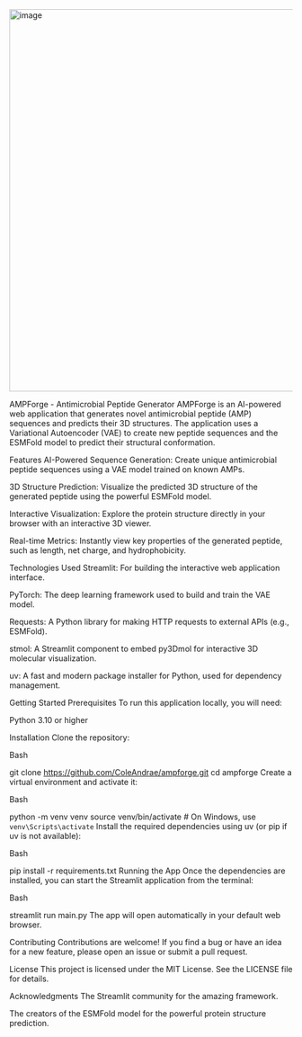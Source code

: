 <img width="1641" height="680" alt="image" src="https://github.com/user-attachments/assets/d90cac75-74de-4b37-9a01-9d93b2eb1c84" />

AMPForge - Antimicrobial Peptide Generator
AMPForge is an AI-powered web application that generates novel antimicrobial peptide (AMP) sequences and predicts their 3D structures. The application uses a Variational Autoencoder (VAE) to create new peptide sequences and the ESMFold model to predict their structural conformation.

Features
AI-Powered Sequence Generation: Create unique antimicrobial peptide sequences using a VAE model trained on known AMPs.

3D Structure Prediction: Visualize the predicted 3D structure of the generated peptide using the powerful ESMFold model.

Interactive Visualization: Explore the protein structure directly in your browser with an interactive 3D viewer.

Real-time Metrics: Instantly view key properties of the generated peptide, such as length, net charge, and hydrophobicity.

Technologies Used
Streamlit: For building the interactive web application interface.

PyTorch: The deep learning framework used to build and train the VAE model.

Requests: A Python library for making HTTP requests to external APIs (e.g., ESMFold).

stmol: A Streamlit component to embed py3Dmol for interactive 3D molecular visualization.

uv: A fast and modern package installer for Python, used for dependency management.

Getting Started
Prerequisites
To run this application locally, you will need:

Python 3.10 or higher

Installation
Clone the repository:

Bash

git clone https://github.com/ColeAndrae/ampforge.git
cd ampforge
Create a virtual environment and activate it:

Bash

python -m venv venv
source venv/bin/activate  # On Windows, use `venv\Scripts\activate`
Install the required dependencies using uv (or pip if uv is not available):

Bash

pip install -r requirements.txt
Running the App
Once the dependencies are installed, you can start the Streamlit application from the terminal:

Bash

streamlit run main.py
The app will open automatically in your default web browser.

Contributing
Contributions are welcome! If you find a bug or have an idea for a new feature, please open an issue or submit a pull request.

License
This project is licensed under the MIT License. See the LICENSE file for details.

Acknowledgments
The Streamlit community for the amazing framework.

The creators of the ESMFold model for the powerful protein structure prediction.
